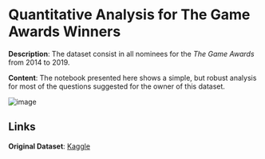 # Quantitative Analysis for The Game Awards Winners
**Description**: The dataset consist in all nominees for the *The Game Awards* from 2014 to 2019.

**Content**: The notebook presented here shows a simple, but robust analysis for most of the questions suggested for the owner of this dataset.

![image](https://user-images.githubusercontent.com/32513366/71027477-1bdb1480-20ea-11ea-8556-64ed2a430689.png)

## Links
**Original Dataset**: [Kaggle](https://www.kaggle.com/unanimad/the-game-awards)
